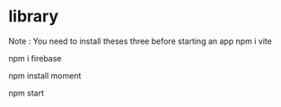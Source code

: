 # library

Note : You need to install theses three before starting an app
npm i vite

npm i firebase

npm install moment

npm start

